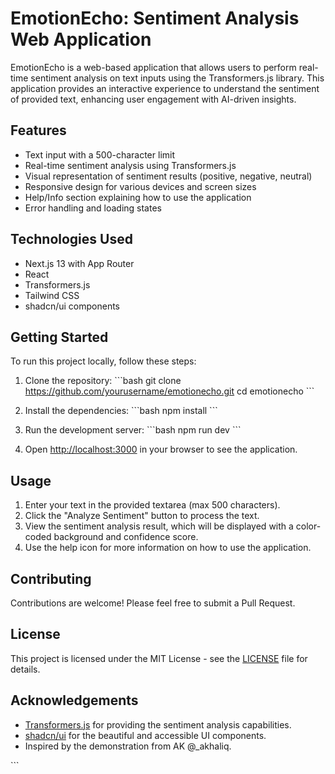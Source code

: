 # EmotionEcho: Sentiment Analysis Web Application

EmotionEcho is a web-based application that allows users to perform real-time sentiment analysis on text inputs using the Transformers.js library. This application provides an interactive experience to understand the sentiment of provided text, enhancing user engagement with AI-driven insights.

## Features

- Text input with a 500-character limit
- Real-time sentiment analysis using Transformers.js
- Visual representation of sentiment results (positive, negative, neutral)
- Responsive design for various devices and screen sizes
- Help/Info section explaining how to use the application
- Error handling and loading states

## Technologies Used

- Next.js 13 with App Router
- React
- Transformers.js
- Tailwind CSS
- shadcn/ui components

## Getting Started

To run this project locally, follow these steps:

1. Clone the repository:
   \`\`\`bash
   git clone https://github.com/yourusername/emotionecho.git
   cd emotionecho
   \`\`\`

2. Install the dependencies:
   \`\`\`bash
   npm install
   \`\`\`

3. Run the development server:
   \`\`\`bash
   npm run dev
   \`\`\`

4. Open [http://localhost:3000](http://localhost:3000) in your browser to see the application.

## Usage

1. Enter your text in the provided textarea (max 500 characters).
2. Click the "Analyze Sentiment" button to process the text.
3. View the sentiment analysis result, which will be displayed with a color-coded background and confidence score.
4. Use the help icon for more information on how to use the application.

## Contributing

Contributions are welcome! Please feel free to submit a Pull Request.

## License

This project is licensed under the MIT License - see the [LICENSE](LICENSE) file for details.

## Acknowledgements

- [Transformers.js](https://github.com/xenova/transformers.js) for providing the sentiment analysis capabilities.
- [shadcn/ui](https://ui.shadcn.com/) for the beautiful and accessible UI components.
- Inspired by the demonstration from AK @_akhaliq.

\`\`\`


